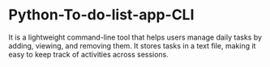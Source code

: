 # Python-To-do-list-app-CLI
It is a lightweight command-line tool that helps users manage daily tasks by adding, viewing, and removing them. It stores tasks in a text file, making it easy to keep track of activities across sessions.
